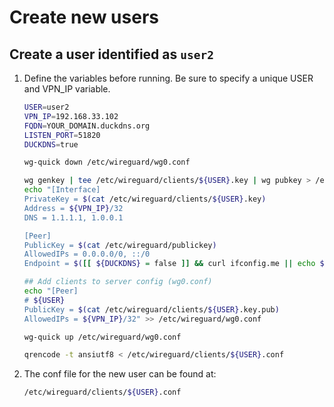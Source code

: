 # Create new users

## Create a user identified as `user2`

1. Define the variables before running. Be sure to specify a unique USER and VPN_IP variable.

    ```bash
    USER=user2
    VPN_IP=192.168.33.102
    FQDN=YOUR_DOMAIN.duckdns.org
    LISTEN_PORT=51820
    DUCKDNS=true

    wg-quick down /etc/wireguard/wg0.conf

    wg genkey | tee /etc/wireguard/clients/${USER}.key | wg pubkey > /etc/wireguard/clients/${USER}.key.pub
    echo "[Interface]
    PrivateKey = $(cat /etc/wireguard/clients/${USER}.key)
    Address = ${VPN_IP}/32
    DNS = 1.1.1.1, 1.0.0.1

    [Peer]
    PublicKey = $(cat /etc/wireguard/publickey)
    AllowedIPs = 0.0.0.0/0, ::/0
    Endpoint = $([[ ${DUCKDNS} = false ]] && curl ifconfig.me || echo ${FQDN}):${LISTEN_PORT}" > /etc/wireguard/clients/${USER}.conf

    ## Add clients to server config (wg0.conf)
    echo "[Peer]
    # ${USER}
    PublicKey = $(cat /etc/wireguard/clients/${USER}.key.pub)
    AllowedIPs = ${VPN_IP}/32" >> /etc/wireguard/wg0.conf

    wg-quick up /etc/wireguard/wg0.conf

    qrencode -t ansiutf8 < /etc/wireguard/clients/${USER}.conf
    ```

2. The conf file for the new user can be found at:

    ```bash
    /etc/wireguard/clients/${USER}.conf
    ```